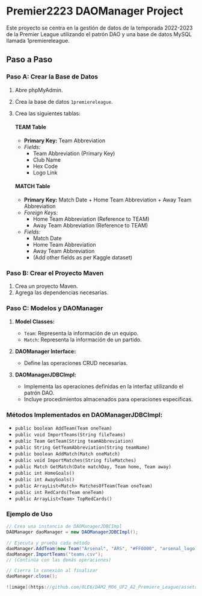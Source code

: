 # Premier2223 DAOManager Project

Este proyecto se centra en la gestión de datos de la temporada 2022-2023 de la Premier League utilizando el patrón DAO y una base de datos MySQL llamada 1premiereleague.

## Paso a Paso

### Paso A: Crear la Base de Datos

1. Abre phpMyAdmin.
2. Crea la base de datos `1premiereleague`.
3. Crea las siguientes tablas:

   #### TEAM Table
   - **Primary Key:** Team Abbreviation
   - *Fields:*
     - Team Abbreviation (Primary Key)
     - Club Name
     - Hex Code
     - Logo Link

   #### MATCH Table
   - **Primary Key:** Match Date + Home Team Abbreviation + Away Team Abbreviation
   - *Foreign Keys:*
     - Home Team Abbreviation (Reference to TEAM)
     - Away Team Abbreviation (Reference to TEAM)
   - *Fields:*
     - Match Date
     - Home Team Abbreviation
     - Away Team Abbreviation
     - (Add other fields as per Kaggle dataset)

### Paso B: Crear el Proyecto Maven

1. Crea un proyecto Maven.
2. Agrega las dependencias necesarias.

### Paso C: Modelos y DAOManager

1. **Model Classes:**
   - `Team`: Representa la información de un equipo.
   - `Match`: Representa la información de un partido.

2. **DAOManager Interface:**
   - Define las operaciones CRUD necesarias.

3. **DAOManagerJDBCImpl:**
   - Implementa las operaciones definidas en la interfaz utilizando el patrón DAO.
   - Incluye procedimientos almacenados para operaciones específicas.

### Métodos Implementados en DAOManagerJDBCImpl:

- `public boolean AddTeam(Team oneTeam)`
- `public void ImportTeams(String fileTeams)`
- `public Team GetTeam(String teamAbbreviation)`
- `public String GetTeamAbbreviation(String teamName)`
- `public boolean AddMatch(Match oneMatch)`
- `public void ImportMatches(String fileMatches)`
- `public Match GetMatch(Date matchDay, Team home, Team away)`
- `public int HomeGoals()`
- `public int AwayGoals()`
- `public ArrayList<Match> MatchesOfTeam(Team oneTeam)`
- `public int RedCards(Team oneTeam)`
- `public ArrayList<Team> TopRedCards()`

### Ejemplo de Uso

```java
// Crea una instancia de DAOManagerJDBCImpl
DAOManager daoManager = new DAOManagerJDBCImpl();

// Ejecuta y prueba cada método
daoManager.AddTeam(new Team("Arsenal", "ARS", "#FF0000", "arsenal_logo.png"));
daoManager.ImportTeams("teams.csv");
// (Continúa con las demás operaciones)

// Cierra la conexión al finalizar
daoManager.close();

![image](https://github.com/0LE6/DAM2_M06_UF2_A2_Premiere_League/assets/135649528/04207c66-af8a-491b-8707-c1290f533d31)
